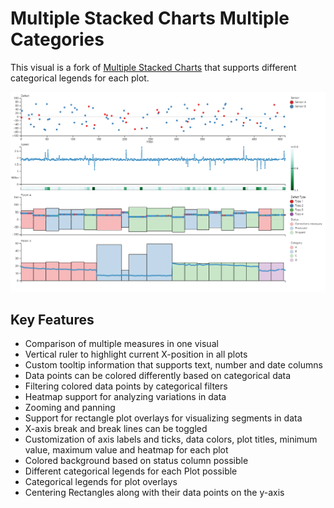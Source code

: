 # Multiple Stacked Charts Multiple Categories
This visual is a fork of [Multiple Stacked Charts](https://github.com/jku-vds-lab/pro2future-multiple-stacked-charts) that supports different categorical legends for each plot. 


![Screenshot](publication/Screenshot1.png)


## Key Features
 - Comparison of multiple measures in one visual
 - Vertical ruler to highlight current X-position in all plots
 - Custom tooltip information that supports text, number and date columns
 - Data points can be colored differently based on categorical data
 - Filtering colored data points by categorical filters
 - Heatmap support for analyzing variations in data
 - Zooming and panning
 - Support for rectangle plot overlays for visualizing segments in data
 - X-axis break and break lines can be toggled
 - Customization of axis labels and ticks, data colors, plot titles, minimum value, maximum value and heatmap for each plot
 - Colored background based on status column possible
 - Different categorical legends for each Plot possible
 - Categorical legends for plot overlays
 - Centering Rectangles along with their data points on the y-axis

